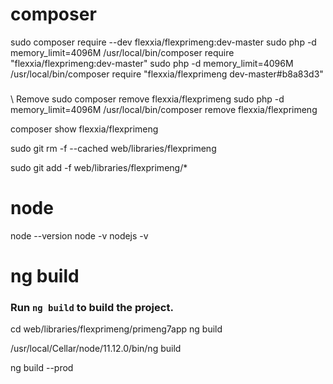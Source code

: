 


# composer
sudo composer require --dev flexxia/flexprimeng:dev-master
sudo php -d memory_limit=4096M /usr/local/bin/composer require "flexxia/flexprimeng:dev-master"
sudo php -d memory_limit=4096M /usr/local/bin/composer require "flexxia/flexprimeng dev-master#b8a83d3"


###
\\ Remove
sudo composer remove flexxia/flexprimeng
sudo php -d memory_limit=4096M /usr/local/bin/composer remove flexxia/flexprimeng

composer show flexxia/flexprimeng

sudo git rm -f --cached web/libraries/flexprimeng

sudo git add -f web/libraries/flexprimeng/*

<!--  -->

# node
node --version
node -v
nodejs -v

# ng build
### Run `ng build` to build the project.
cd web/libraries/flexprimeng/primeng7app
ng build

/usr/local/Cellar/node/11.12.0/bin/ng build

ng build --prod
